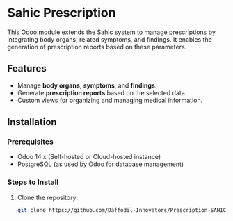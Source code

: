 # Sahic Prescription 

This Odoo module extends the Sahic system to manage prescriptions by integrating body organs, related symptoms, and findings. It enables the generation of prescription reports based on these parameters.

## Features

- Manage **body organs**, **symptoms**, and **findings**.
- Generate **prescription reports** based on the selected data.
- Custom views for organizing and managing medical information.

## Installation

### Prerequisites
- Odoo 14.x (Self-hosted or Cloud-hosted instance)
- PostgreSQL (as used by Odoo for database management)

### Steps to Install
1. Clone the repository:
   ```bash
   git clone https://github.com/Daffodil-Innovators/Prescription-SAHIC.git
